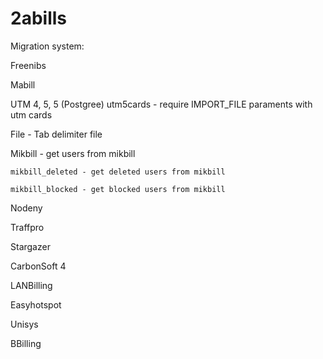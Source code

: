 # 2abills


Migration system:

  Freenibs
  
  Mabill
  
  UTM 4, 5, 5 (Postgree)
  utm5cards - require IMPORT_FILE paraments with utm cards
  
  File      - Tab delimiter file
  
  Mikbill - get users from mikbill
  
    mikbill_deleted - get deleted users from mikbill
    
    mikbill_blocked - get blocked users from mikbill
    
  Nodeny
  
  Traffpro
  
  Stargazer
  
  CarbonSoft 4
  
  LANBilling
  
  Easyhotspot
  
  Unisys
  
  BBilling
  
